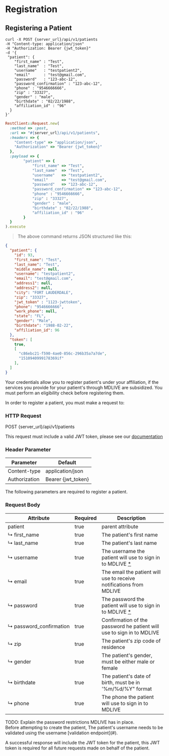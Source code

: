 # Registration
## Registering a Patient

```shell
curl -X POST {server_url}/api/v1/patients
-H "Content-type: application/json"
-H "Authorization: Bearer {jwt_token}"
-d '{
 "patient": {
    "first_name" : "Test",
    "last_name"  : "Test",
    "username"   : "testpatient2",
    "email"      : "test@gmail.com",
    "password"   : "123-abc-12",
    "password_confirmation" : "123-abc-12",
    "phone" : "9546666666",
    "zip" : "33327",
    "gender" : "male",
    "birthdate" : "02/22/1988",
    "affiliation_id" : "96"
  }
}'
```

```ruby
RestClient::Request.new(
  :method => :post,
  :url => "#{server_url}/api/v1/patients",
  :headers => {
    "Content-type" => "application/json",
	"Authorization" => "Bearer {jwt_token}"
  },
  :payload => {
		"patient" => {
			"first_name" => "Test",
			"last_name"  => "Test",
			"username"   => "testpatient2",
			"email"      => "test@gmail.com",
			"password"   => "123-abc-12",
			"password_confirmation" => "123-abc-12",
			"phone" : "9546666666",
			"zip" : "33327",
			"gender" : "male",
			"birthdate" : "02/22/1988",
			"affiliation_id" : "96"
		}
  }
).execute
```

> The above command returns JSON structured like this:

```json
{
  "patient": {
    "id": 93,
    "first_name": "Test",
    "last_name": "Test",
    "middle_name": null,
    "username": "testpatient2",
    "email": "test@gmail.com",
    "address1": null,
    "address2": null,
    "city": "FORT LAUDERDALE",
    "zip": "33327",
    "jwt_token" : "1123-jwttoken",
    "phone": "9546666666",
    "work_phone": null,
    "state": "FL",
    "gender": "Male",
    "birthdate": "1988-02-22",
    "affiliation_id": 96
  },
  "token": [
    true,
    [
      "c86ebc21-f590-4ae0-856c-296b35a7a7de",
      "1510940999178369if"
    ],
  ]
}
```
Your credentials allow you to register patient's under your affiliation,
if the services you provide for your patient's through MDLIVE are subsidized. You must
perform an eligibility check before registering them.

In order to register a patient, you must make a request to:

### HTTP Request

POST {server_url}/api/v1/patients

This request must include a valid JWT token, please see our [documentation](#api-tokens)

### Header Parameter

Parameter | Default
--------- | -------
Content-type | application/json
Authorization| Bearer {jwt_token}

The following parameters are required to register a patient.

### Request Body

Attribute | Required | Description
--------- | -------  | -----------
patient | true     | parent attribute
↳&nbsp;first_name| true     | The patient's first name
↳&nbsp;last_name | true     | The patient's last name
↳&nbsp;username  | true     | The username the patient will use to sign in to MDLIVE [*](#patient-username-validation)
↳&nbsp;email     | true     | The email the patient will use to receive notifications from MDLIVE
↳&nbsp;password  | true     | The password the patient will use to sign in to MDLIVE  [*](#password-restrictions)
↳&nbsp;password_confirmation | true     | Confirmation of the password he patient will use to sign in to MDLIVE
↳&nbsp;zip       | true     | The patient's zip code of residence
↳&nbsp;gender    | true     | The patient's gender, must be either male or female
↳&nbsp;birthdate | true     | The patient's date of birth, must be in '%m/%d/%Y" format
↳&nbsp;phone     | true     | The phone the patient will use to sign in to MDLIVE

<aside id="password-restrictions" class="warning">
  TODO: Explain the password restrictions MDLIVE has in place.
</aside>

<aside id="patient-username-validation" class="warning">
  Before attempting to create the patient, The patient's username needs to be validated using the username [validation
  endpoint](#).
</aside>

A successful response will include the JWT token for the patient, this JWT token is required for all future requests made
on behalf of the patient.
